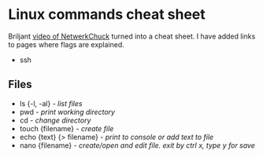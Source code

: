 # Linux commands cheat sheet

Briljant [video of NetwerkChuck](https://www.youtube.com/watch?v=gd7BXuUQ91w) turned into a cheat sheet. I have added links to pages where flags are explained.

- ssh

## Files

- ls {-l, -al}  _- list files_
- pwd  _- print working directory_
- cd  _- change directory_
- touch {filename}  _- create file_
- echo {text} {> filename}  _- print to console or add text to file_
- nano {filename}  _- create/open and edit file. exit by ctrl x, type y for save_
